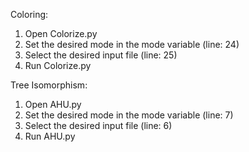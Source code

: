 Coloring:
1. Open Colorize.py
2. Set the desired mode in the mode variable (line: 24)
3. Select the desired input file (line: 25)
4. Run Colorize.py

Tree Isomorphism:
1. Open AHU.py
2. Set the desired mode in the mode variable (line: 7)
3. Select the desired input file (line: 6)
4. Run AHU.py